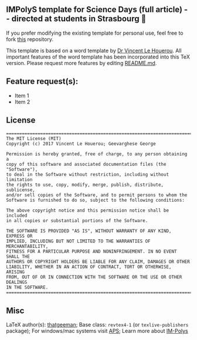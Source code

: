 ## IMPolyS template for Science Days (full article) -- directed at students in Strasbourg :metal:

If you prefer modifying the existing template for personal use, feel free to fork [this](https://github.com/thatgeeman/egg-impolys.git) repository.

This template is based on a word template by [Dr Vincent Le Houerou](https://www-ics.u-strasbg.fr/spip.php?article229). All important features of the word template has been incorporated into this TeX version. Please request more features by editing [README.md](https://github.com/thatgeeman/egg-impolys/blob/master/README.md).

## Feature request(s):
* Item 1
* Item 2

## License
```
===============================================================================
The MIT License (MIT)
Copyright (c) 2017 Vincent Le Houerou; Geevarghese George

Permission is hereby granted, free of charge, to any person obtaining a 
copy of this software and associated documentation files (the "Software"), 
to deal in the Software without restriction, including without limitation 
the rights to use, copy, modify, merge, publish, distribute, sublicense, 
and/or sell copies of the Software, and to permit persons to whom the 
Software is furnished to do so, subject to the following conditions:

The above copyright notice and this permission notice shall be included 
in all copies or substantial portions of the Software.

THE SOFTWARE IS PROVIDED "AS IS", WITHOUT WARRANTY OF ANY KIND, EXPRESS OR 
IMPLIED, INCLUDING BUT NOT LIMITED TO THE WARRANTIES OF MERCHANTABILITY, 
FITNESS FOR A PARTICULAR PURPOSE AND NONINFRINGEMENT. IN NO EVENT SHALL THE 
AUTHORS OR COPYRIGHT HOLDERS BE LIABLE FOR ANY CLAIM, DAMAGES OR OTHER 
LIABILITY, WHETHER IN AN ACTION OF CONTRACT, TORT OR OTHERWISE, ARISING 
FROM, OUT OF OR IN CONNECTION WITH THE SOFTWARE OR THE USE OR OTHER DEALINGS 
IN THE SOFTWARE.
===============================================================================
```
## Misc
LaTeX author(s): [thatgeeman](https://github.com/thatgeeman); Base class: `revtex4-1` (or `texlive-publishers` package); For windows/mac systems visit [APS](https://journals.aps.org/revtex); Learn more about [IM-Polys](http://www.physique-ingenierie.unistra.fr/im-polys/)
